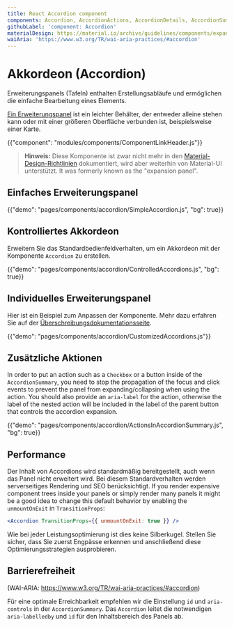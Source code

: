 ```yaml
---
title: React Accordion component
components: Accordion, AccordionActions, AccordionDetails, AccordionSummary
githubLabel: 'component: Accordion'
materialDesign: https://material.io/archive/guidelines/components/expansion-panels.html
waiAria: 'https://www.w3.org/TR/wai-aria-practices/#accordion'
---
```


# Akkordeon (Accordion)

<p class="description">Erweiterungspanels (Tafeln) enthalten Erstellungsabläufe und ermöglichen die einfache Bearbeitung eines Elements.</p>

[Ein Erweiterungspanel](https://material.io/archive/guidelines/components/expansion-panels.html) ist ein leichter Behälter, der entweder alleine stehen kann oder mit einer größeren Oberfläche verbunden ist, beispielsweise einer Karte.

{{"component": "modules/components/ComponentLinkHeader.js"}}

> **Hinweis:** Diese Komponente ist zwar nicht mehr in den [Material-Design-Richtlinien](https://material.io/) dokumentiert, wird aber weiterhin von Material-UI unterstützt. It was formerly known as the "expansion panel".

## Einfaches Erweiterungspanel

{{"demo": "pages/components/accordion/SimpleAccordion.js", "bg": true}}

## Kontrolliertes Akkordeon

Erweitern Sie das Standardbedienfeldverhalten, um ein Akkordeon mit der Komponente `Accordion` zu erstellen.

{{"demo": "pages/components/accordion/ControlledAccordions.js", "bg": true}}

## Individuelles Erweiterungspanel

Hier ist ein Beispiel zum Anpassen der Komponente. Mehr dazu erfahren Sie auf der [Überschreibungsdokumentationsseite](/customization/components/).

{{"demo": "pages/components/accordion/CustomizedAccordions.js"}}

## Zusätzliche Aktionen

In order to put an action such as a `Checkbox` or a button inside of the `AccordionSummary`, you need to stop the propagation of the focus and click events to prevent the panel from expanding/collapsing when using the action. You should also provide an `aria-label` for the action, otherwise the label of the nested action will be included in the label of the parent button that controls the accordion expansion.

{{"demo": "pages/components/accordion/ActionsInAccordionSummary.js", "bg": true}}

## Performance

Der Inhalt von Accordions wird standardmäßig bereitgestellt, auch wenn das Panel nicht erweitert wird. Bei diesem Standardverhalten werden serverseitiges Rendering und SEO berücksichtigt. If you render expensive component trees inside your panels or simply render many panels it might be a good idea to change this default behavior by enabling the `unmountOnExit` in `TransitionProps`:

```jsx
<Accordion TransitionProps={{ unmountOnExit: true }} />
```

Wie bei jeder Leistungsoptimierung ist dies keine Silberkugel. Stellen Sie sicher, dass Sie zuerst Engpässe erkennen und anschließend diese Optimierungsstrategien ausprobieren.

## Barrierefreiheit

(WAI-ARIA: https://www.w3.org/TR/wai-aria-practices/#accordion)

Für eine optimale Erreichbarkeit empfehlen wir die Einstellung `id` und `aria-controls` in der `AccordionSummary`. Das `Accordion` leitet die notwendigen `aria-labelledby` und `id` für den Inhaltsbereich des Panels ab.
